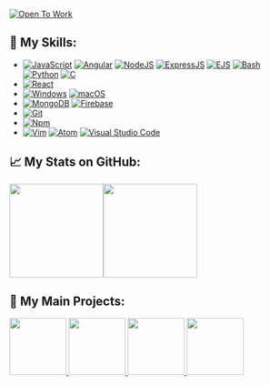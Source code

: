 [![Open To Work](https://img.shields.io/badge/OpenToWork-YES-green?style=flat&logo=gravatar&logoColor=white)]()


## :wrench: My Skills:
* [![JavaScript](https://img.shields.io/badge/Language-JavaScript-yellow?style=flat&logo=JavaScript&logoColor=white)](https://github.com/Bully47?tab=repositories&q=&type=&language=javascript)
[![Angular](https://img.shields.io/badge/Language-Angular-yellow?style=flat&logo=Angular&logoColor=white)](https://github.com/VivienHuc?tab=repositories&q=&type=&language=angular)
[![NodeJS](https://img.shields.io/badge/Language-NodeJS-yellow?style=flat&logo=Node.js&logoColor=white)](https://github.com/VivienHuc?tab=repositories&q=&type=&language=nodejs)
[![ExpressJS](https://img.shields.io/badge/Language-ExpressJS-yellow?style=flat&logo=Express&logoColor=white)](https://github.com/VivienHuc?tab=repositories&q=&type=&language=expressjs)
[![EJS](https://img.shields.io/badge/Language-EJS-yellow?style=flat&logo=EJS&logoColor=white)](https://github.com/VivienHuc?tab=repositories&q=&type=&language=ejs)
[![Bash](https://img.shields.io/badge/Language-Bash-yellow?style=flat&logo=bash&logoColor=white)](https://github.com/VivienHuc?tab=repositories&q=&type=&language=Bash)
[![Python](https://img.shields.io/badge/Language-Python_3-yellow?style=flat&logo=Python&logoColor=white)](https://github.com/VivienHuc?tab=repositories&q=&type=&language=python)
[![C](https://img.shields.io/badge/Language-C-yellow?style=flat&logo=C&logoColor=white)](https://github.com/VivienHuc?tab=repositories&q=&type=&language=C)
* [![React](https://img.shields.io/badge/Framework-React-red?style=flat&logo=react&logoColor=white)](https://fr.reactjs.org/)
* [![Windows](https://img.shields.io/badge/Windows-blue?style=flat&logo=windows&logoColor=white)](https://en.wikipedia.org/wiki/Windows)
[![macOS](https://img.shields.io/badge/macOS-Rhel-blue?style=flat&logo=macOS&logoColor=white)](https://fr.wikipedia.org/wiki/MacOS)
* [![MongoDB](https://img.shields.io/badge/DataBase-MongoDB-yellow?style=flat&logo=MongoDB&logoColor=white)](https://github.com/VivienHuc?tab=repositories&q=&type=&language=mongodb)
[![Firebase](https://img.shields.io/badge/DataBase-Firebase-yellow?style=flat&logo=Firebase&logoColor=white)](https://github.com/VivienHuc?tab=repositories&q=&type=&language=firebase)
* [![Git](https://img.shields.io/badge/VCS-Git-black?style=flat&logo=git&logoColor=white)](https://git-scm.com/)
* [![Npm](https://img.shields.io/badge/Modules-NPM-black?style=flat&logo=npm&logoColor=white)](https://git-scm.com/)
* [![Vim](https://img.shields.io/badge/IDE-Vim-white?style=flat&logo=vim&logoColor=white)](https://www.vim.org/)
[![Atom](https://img.shields.io/badge/IDE-Atom-white?style=flat&logo=Atom&logoColor=white)](https://www.vim.org/)
[![Visual Studio Code](https://img.shields.io/badge/IDE-Visual_Studio_Code-white?style=flat&logo=visualstudiocode&logoColor=white)](https://www.vim.org/)


## :chart_with_upwards_trend: My Stats on GitHub:
<a href="https://github.com/VivienHuc?tab=repositories"><img height="165px" src="https://github-readme-stats.vercel.app/api?username=VivienHuc&count_private=true&include_all_commits=true&theme=algolia&show_icons=true" /><!-- wi*quL3fcV --><img height="165px" src="https://github-readme-stats.vercel.app/api/top-langs/?username=VivienHuc&layout=compact&theme=algolia" /></a>


## :art: My Main Projects:
<a href="https://github.com/VivienHuc/Cook_Recipes"><img height="100px" src="https://github-readme-stats.vercel.app/api/pin/?username=VivienHuc&repo=Cook_recipes&theme=algolia&show_icons=true" /> </a> <a href="https://github.com/VivienHuc/React_Facturier"><img height="100px" src="https://github-readme-stats.vercel.app/api/pin/?username=VivienHuc&repo=React_Facturier&theme=algolia&show_icons=true" /> </a> <a href="https://github.com/VivienHuc/QRTour"><img height="100px" src="https://github-readme-stats.vercel.app/api/pin/?username=VivienHuc&repo=QRTour&theme=algolia&show_icons=true" /> </a> <a href="https://github.com/VivienHuc/Facturier"><img height="100px" src="https://github-readme-stats.vercel.app/api/pin/?username=VivienHuc&repo=Facturier&theme=algolia&show_icons=true" /> </a>
